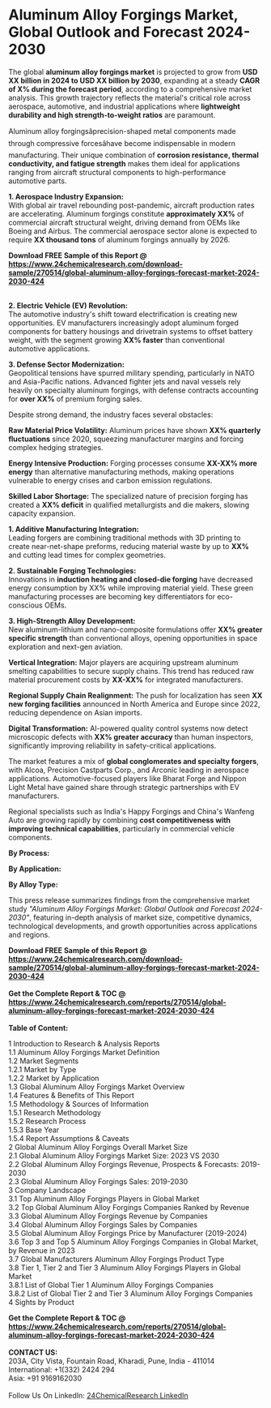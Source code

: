<h1>Aluminum Alloy Forgings Market, Global Outlook and Forecast 2024-2030</h1><p>The global <strong>aluminum alloy forgings market</strong> is projected to grow from <strong>USD XX billion in 2024 to USD XX billion by 2030</strong>, expanding at a steady <strong>CAGR of X% during the forecast period</strong>, according to a comprehensive market analysis. This growth trajectory reflects the material's critical role across aerospace, automotive, and industrial applications where <strong>lightweight durability and high strength-to-weight ratios</strong> are paramount.</p><p>Aluminum alloy forgingsâprecision-shaped metal components made through compressive forcesâhave become indispensable in modern manufacturing. Their unique combination of <strong>corrosion resistance, thermal conductivity, and fatigue strength</strong> makes them ideal for applications ranging from aircraft structural components to high-performance automotive parts.</p><p><strong>1. Aerospace Industry Expansion:</strong><br>
With global air travel rebounding post-pandemic, aircraft production rates are accelerating. Aluminum forgings constitute <strong>approximately XX%</strong> of commercial aircraft structural weight, driving demand from OEMs like Boeing and Airbus. The commercial aerospace sector alone is expected to require <strong>XX thousand tons</strong> of aluminum forgings annually by 2026.</p><div><b>Download FREE Sample of this Report @ 
            <a href="https://www.24chemicalresearch.com/download-sample/270514/global-aluminum-alloy-forgings-forecast-market-2024-2030-424">
            https://www.24chemicalresearch.com/download-sample/270514/global-aluminum-alloy-forgings-forecast-market-2024-2030-424</a></b></div><br><p><strong>2. Electric Vehicle (EV) Revolution:</strong><br>
The automotive industry's shift toward electrification is creating new opportunities. EV manufacturers increasingly adopt aluminum forged components for battery housings and drivetrain systems to offset battery weight, with the segment growing <strong>XX% faster</strong> than conventional automotive applications.</p><p><strong>3. Defense Sector Modernization:</strong><br>
Geopolitical tensions have spurred military spending, particularly in NATO and Asia-Pacific nations. Advanced fighter jets and naval vessels rely heavily on specialty aluminum forgings, with defense contracts accounting for <strong>over XX%</strong> of premium forging sales.</p><p>Despite strong demand, the industry faces several obstacles:</p><p><strong>Raw Material Price Volatility:</strong> Aluminum prices have shown <strong>XX% quarterly fluctuations</strong> since 2020, squeezing manufacturer margins and forcing complex hedging strategies.</p><p><strong>Energy Intensive Production:</strong> Forging processes consume <strong>XX-XX% more energy</strong> than alternative manufacturing methods, making operations vulnerable to energy crises and carbon emission regulations.</p><p><strong>Skilled Labor Shortage:</strong> The specialized nature of precision forging has created a <strong>XX% deficit</strong> in qualified metallurgists and die makers, slowing capacity expansion.</p><p><strong>1. Additive Manufacturing Integration:</strong><br>
Leading forgers are combining traditional methods with 3D printing to create near-net-shape preforms, reducing material waste by up to <strong>XX%</strong> and cutting lead times for complex geometries.</p><p><strong>2. Sustainable Forging Technologies:</strong><br>
Innovations in <strong>induction heating and closed-die forging</strong> have decreased energy consumption by XX% while improving material yield. These green manufacturing processes are becoming key differentiators for eco-conscious OEMs.</p><p><strong>3. High-Strength Alloy Development:</strong><br>
New aluminum-lithium and nano-composite formulations offer <strong>XX% greater specific strength</strong> than conventional alloys, opening opportunities in space exploration and next-gen aviation.</p><p><strong>Vertical Integration:</strong> Major players are acquiring upstream aluminum smelting capabilities to secure supply chains. This trend has reduced raw material procurement costs by <strong>XX-XX%</strong> for integrated manufacturers.</p><p><strong>Regional Supply Chain Realignment:</strong> The push for localization has seen <strong>XX new forging facilities</strong> announced in North America and Europe since 2022, reducing dependence on Asian imports.</p><p><strong>Digital Transformation:</strong> AI-powered quality control systems now detect microscopic defects with <strong>XX% greater accuracy</strong> than human inspectors, significantly improving reliability in safety-critical applications.</p><p>The market features a mix of <strong>global conglomerates and specialty forgers</strong>, with Alcoa, Precision Castparts Corp., and Arconic leading in aerospace applications. Automotive-focused players like Bharat Forge and Nippon Light Metal have gained share through strategic partnerships with EV manufacturers.</p><p>Regional specialists such as India's Happy Forgings and China's Wanfeng Auto are growing rapidly by combining <strong>cost competitiveness with improving technical capabilities</strong>, particularly in commercial vehicle components.</p><p><strong>By Process:</strong></p><p><strong>By Application:</strong></p><p><strong>By Alloy Type:</strong></p><p>This press release summarizes findings from the comprehensive market study <em>"Aluminum Alloy Forgings Market: Global Outlook and Forecast 2024-2030"</em>, featuring in-depth analysis of market size, competitive dynamics, technological developments, and growth opportunities across applications and regions.</p><div><b>Download FREE Sample of this Report @ 
            <a href="https://www.24chemicalresearch.com/download-sample/270514/global-aluminum-alloy-forgings-forecast-market-2024-2030-424">
            https://www.24chemicalresearch.com/download-sample/270514/global-aluminum-alloy-forgings-forecast-market-2024-2030-424</a></b></div><br><div><b>Get the Complete Report & TOC @ 
            <a href="https://www.24chemicalresearch.com/reports/270514/global-aluminum-alloy-forgings-forecast-market-2024-2030-424">
            https://www.24chemicalresearch.com/reports/270514/global-aluminum-alloy-forgings-forecast-market-2024-2030-424</a></b></div><br>
            <b>Table of Content:</b><p>1 Introduction to Research & Analysis Reports<br />
    1.1 Aluminum Alloy Forgings Market Definition<br />
    1.2 Market Segments<br />
        1.2.1 Market by Type<br />
        1.2.2 Market by Application<br />
    1.3 Global Aluminum Alloy Forgings Market Overview<br />
    1.4 Features & Benefits of This Report<br />
    1.5 Methodology & Sources of Information<br />
        1.5.1 Research Methodology<br />
        1.5.2 Research Process<br />
        1.5.3 Base Year<br />
        1.5.4 Report Assumptions & Caveats<br />
2 Global Aluminum Alloy Forgings Overall Market Size<br />
    2.1 Global Aluminum Alloy Forgings Market Size: 2023 VS 2030<br />
    2.2 Global Aluminum Alloy Forgings Revenue, Prospects & Forecasts: 2019-2030<br />
    2.3 Global Aluminum Alloy Forgings Sales: 2019-2030<br />
3 Company Landscape<br />
    3.1 Top Aluminum Alloy Forgings Players in Global Market<br />
    3.2 Top Global Aluminum Alloy Forgings Companies Ranked by Revenue<br />
    3.3 Global Aluminum Alloy Forgings Revenue by Companies<br />
    3.4 Global Aluminum Alloy Forgings Sales by Companies<br />
    3.5 Global Aluminum Alloy Forgings Price by Manufacturer (2019-2024)<br />
    3.6 Top 3 and Top 5 Aluminum Alloy Forgings Companies in Global Market, by Revenue in 2023<br />
    3.7 Global Manufacturers Aluminum Alloy Forgings Product Type<br />
    3.8 Tier 1, Tier 2 and Tier 3 Aluminum Alloy Forgings Players in Global Market<br />
        3.8.1 List of Global Tier 1 Aluminum Alloy Forgings Companies<br />
        3.8.2 List of Global Tier 2 and Tier 3 Aluminum Alloy Forgings Companies<br />
4 Sights by Product</p><div><b>Get the Complete Report & TOC @ 
            <a href="https://www.24chemicalresearch.com/reports/270514/global-aluminum-alloy-forgings-forecast-market-2024-2030-424">
            https://www.24chemicalresearch.com/reports/270514/global-aluminum-alloy-forgings-forecast-market-2024-2030-424</a></b></div><br><b>CONTACT US:</b><br>
            203A, City Vista, Fountain Road, Kharadi, Pune, India - 411014<br>
            International: +1(332) 2424 294<br>
            Asia: +91 9169162030 <br><br>
            Follow Us On LinkedIn: <a href="https://www.linkedin.com/company/24chemicalresearch/">24ChemicalResearch LinkedIn</a>